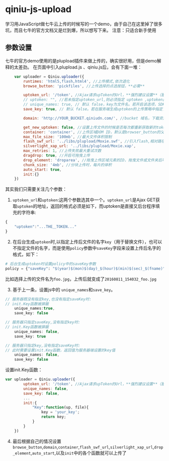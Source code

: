 # qiniu-js-upload
学习用JavaScript做七牛云上传的时候写的一个demo，由于自己在这里掉了很多坑，而且七牛的官方文档又是烂到爆，所以想写下来。
注意：只适合新手使用

## 参数设置

七牛的官方demo使用的是plupload插件来做上传的，确实很好用，但是demo解释的太差劲。
在页面中引入plupload.js 、qiniu.js后，会有下面一堆：
```javascript
	var uploader = Qiniu.uploader({
        runtimes: 'html5,flash,html4', //上传模式,依次退化
        browse_button: 'pickfiles', //上传选择的点选按钮，**必需**

        uptoken_url: '/token', //Ajax请求upToken的Url，**强烈建议设置**（服务端提供）
        // uptoken: "", //若未指定uptoken_url,则必须指定 uptoken ,uptoken由其他程序生成
        // unique_names: true, // 默认 false，key为文件名。若开启该选项，SDK为自动生成上传成功后的key（文件名）。
        save_key: true, // 默认 false。若在服务端生成uptoken的上传策略中指定了 `sava_key`，则开启，SDK会忽略对key的处理

        domain: 'http://YOUR_BUCKET.qiniudn.com/', //bucket 域名，下载资源时用到，**必需**

        get_new_uptoken: false, //设置上传文件的时候是否每次都重新获取新的token
        container: 'container', //上传区域DOM ID，默认是browser_button的父元素，
        max_file_size: '100mb', //最大文件体积限制
        flash_swf_url: '../libs/plupload/Moxie.swf', //引入flash,相对路径
        silverlight_xap_url: '../libs/plupload/Moxie.xap',
        max_retries: 1, //上传失败最大重试次数
        dragdrop: true, //开启可拖曳上传
        drop_element: 'droparea', //拖曳上传区域元素的ID，拖曳文件或文件夹后可触发上传
        chunk_size: '4mb', //分块上传时，每片的体积
        auto_start: true,
        init:{}
    })
```

其实我们只需要关注几个参数：

1. `uptoken_url`和`uptoken`:这两个参数选其中一个。`uptoken_url`是Ajax GET获取`uptoken`的地址，返回的格式必须是如下，而uptoken是直接又后台程序填充的字符串:
```javascript
{
	"uptoken":"...THE＿TOKEN..."
}
```
2. 在后台生成`uptoken`时,以指定上传后文件的名字`key`（用于替换文件），也可以不指定文件的名字，而是使用`policy`参数中`saveKey`字段来设置上传后名字的格式，如下：
```python
# 后台生成uptoken时设置policy中的saveKey参数
policy = {"saveKey": "$(year)$(mon)$(day)_$(hour)$(min)$(sec)_$(fname)"}
```
比如选择上传的文件名为`foo.jpg`，上传后就变成了`20160811_154032_foo.jpg`

3. 基于上一条，设置js中的 `unique_names`和`save_key`。
```javascript
// 服务器既没有指定key,也没有指定saveKey时:
// init.Key函数被屏蔽
	unique_names:true, 
	save_key: false

// 服务器只指定saveKey,没有指定key时:
// init.Key函数被屏蔽
	unique_names: false,  
	save_key: true

// 服务器只指定key,没有指定saveKey时:
// 此时需要设置init.Key函数，返回值为服务器端设置的key值
	unique_names: false, 
	save_key: false


```
设置init.Key函数：
```javascript
var uploader = Qiniu.uploader({
		uptoken_url: '/token', //Ajax请求upToken的Url，**强烈建议设置**（服务端提供）
        unique_names: false, 
        save_key: false, 
        ...
        init:{
        	"Key":function(up, file){
        		key = 'your_key';
        		return key;
        	}
        }
    })

```

4. 最后根据自己的情况设置 `browse_button`,`domain`,`container`,`flash_swf_url`,`silverlight_xap_url`,`drop_element`,`auto_start`,以及`init`中的各个函数就可以上传了

